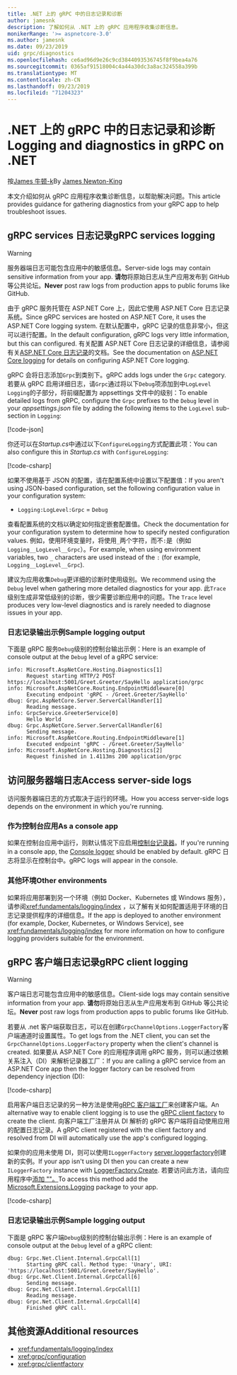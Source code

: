 ```yaml
---
title: .NET 上的 gRPC 中的日志记录和诊断
author: jamesnk
description: 了解如何从 .NET 上的 gRPC 应用程序收集诊断信息。
monikerRange: '>= aspnetcore-3.0'
ms.author: jamesnk
ms.date: 09/23/2019
uid: grpc/diagnostics
ms.openlocfilehash: ce6ad96d9e26c9cd3844093536745f8f9bea4a76
ms.sourcegitcommit: 0365af91518004c4a44a30dc3a8ac324558a399b
ms.translationtype: MT
ms.contentlocale: zh-CN
ms.lasthandoff: 09/23/2019
ms.locfileid: "71204323"
---
```

# <a name="logging-and-diagnostics-in-grpc-on-net"></a><span data-ttu-id="edc39-103">.NET 上的 gRPC 中的日志记录和诊断</span><span class="sxs-lookup"><span data-stu-id="edc39-103">Logging and diagnostics in gRPC on .NET</span></span>

<span data-ttu-id="edc39-104">按[James 牛顿-k](https://twitter.com/jamesnk)</span><span class="sxs-lookup"><span data-stu-id="edc39-104">By [James Newton-King](https://twitter.com/jamesnk)</span></span>

<span data-ttu-id="edc39-105">本文介绍如何从 gRPC 应用程序收集诊断信息，以帮助解决问题。</span><span class="sxs-lookup"><span data-stu-id="edc39-105">This article provides guidance for gathering diagnostics from your gRPC app to help troubleshoot issues.</span></span>

## <a name="grpc-services-logging"></a><span data-ttu-id="edc39-106">gRPC services 日志记录</span><span class="sxs-lookup"><span data-stu-id="edc39-106">gRPC services logging</span></span>

> [!WARNING]
> <span data-ttu-id="edc39-107">服务器端日志可能包含应用中的敏感信息。</span><span class="sxs-lookup"><span data-stu-id="edc39-107">Server-side logs may contain sensitive information from your app.</span></span> <span data-ttu-id="edc39-108">**请勿**将原始日志从生产应用发布到 GitHub 等公共论坛。</span><span class="sxs-lookup"><span data-stu-id="edc39-108">**Never** post raw logs from production apps to public forums like GitHub.</span></span>

<span data-ttu-id="edc39-109">由于 gRPC 服务托管在 ASP.NET Core 上，因此它使用 ASP.NET Core 日志记录系统。</span><span class="sxs-lookup"><span data-stu-id="edc39-109">Since gRPC services are hosted on ASP.NET Core, it uses the ASP.NET Core logging system.</span></span> <span data-ttu-id="edc39-110">在默认配置中，gRPC 记录的信息非常小，但这可以进行配置。</span><span class="sxs-lookup"><span data-stu-id="edc39-110">In the default configuration, gRPC logs very little information, but this can configured.</span></span> <span data-ttu-id="edc39-111">有关配置 ASP.NET Core 日志记录的详细信息，请参阅有关[ASP.NET Core 日志记录](xref:fundamentals/logging/index#configuration)的文档。</span><span class="sxs-lookup"><span data-stu-id="edc39-111">See the documentation on [ASP.NET Core logging](xref:fundamentals/logging/index#configuration) for details on configuring ASP.NET Core logging.</span></span>

<span data-ttu-id="edc39-112">gRPC 会将日志添加`Grpc`到类别下。</span><span class="sxs-lookup"><span data-stu-id="edc39-112">gRPC adds logs under the `Grpc` category.</span></span> <span data-ttu-id="edc39-113">若要从 gRPC 启用详细日志，请`Grpc`通过将以下`Debug`项添加到中`LogLevel` `Logging`的子部分，将前缀配置为 appsettings 文件中的级别：</span><span class="sxs-lookup"><span data-stu-id="edc39-113">To enable detailed logs from gRPC, configure the `Grpc` prefixes to the `Debug` level in your *appsettings.json* file by adding the following items to the `LogLevel` sub-section in `Logging`:</span></span>

[!code-json[](diagnostics/logging-config.json?highlight=7)]

<span data-ttu-id="edc39-114">你还可以在*Startup.cs*中通过以下`ConfigureLogging`方式配置此项：</span><span class="sxs-lookup"><span data-stu-id="edc39-114">You can also configure this in *Startup.cs* with `ConfigureLogging`:</span></span>

[!code-csharp[](diagnostics/logging-config-code.cs?highlight=5)]

<span data-ttu-id="edc39-115">如果不使用基于 JSON 的配置，请在配置系统中设置以下配置值：</span><span class="sxs-lookup"><span data-stu-id="edc39-115">If you aren't using JSON-based configuration, set the following configuration value in your configuration system:</span></span>

* `Logging:LogLevel:Grpc` = `Debug`

<span data-ttu-id="edc39-116">查看配置系统的文档以确定如何指定嵌套配置值。</span><span class="sxs-lookup"><span data-stu-id="edc39-116">Check the documentation for your configuration system to determine how to specify nested configuration values.</span></span> <span data-ttu-id="edc39-117">例如，使用环境变量时，将使用`_`两个字符，而不`:`是（例如`Logging__LogLevel__Grpc`）。</span><span class="sxs-lookup"><span data-stu-id="edc39-117">For example, when using environment variables, two `_` characters are used instead of the `:` (for example, `Logging__LogLevel__Grpc`).</span></span>

<span data-ttu-id="edc39-118">建议为应用收集`Debug`更详细的诊断时使用级别。</span><span class="sxs-lookup"><span data-stu-id="edc39-118">We recommend using the `Debug` level when gathering more detailed diagnostics for your app.</span></span> <span data-ttu-id="edc39-119">此`Trace`级别生成非常低级别的诊断，很少需要诊断应用中的问题。</span><span class="sxs-lookup"><span data-stu-id="edc39-119">The `Trace` level produces very low-level diagnostics and is rarely needed to diagnose issues in your app.</span></span>

### <a name="sample-logging-output"></a><span data-ttu-id="edc39-120">日志记录输出示例</span><span class="sxs-lookup"><span data-stu-id="edc39-120">Sample logging output</span></span>

<span data-ttu-id="edc39-121">下面是 gRPC 服务`Debug`级别的控制台输出示例：</span><span class="sxs-lookup"><span data-stu-id="edc39-121">Here is an example of console output at the `Debug` level of a gRPC service:</span></span>

```
info: Microsoft.AspNetCore.Hosting.Diagnostics[1]
      Request starting HTTP/2 POST https://localhost:5001/Greet.Greeter/SayHello application/grpc
info: Microsoft.AspNetCore.Routing.EndpointMiddleware[0]
      Executing endpoint 'gRPC - /Greet.Greeter/SayHello'
dbug: Grpc.AspNetCore.Server.ServerCallHandler[1]
      Reading message.
info: GrpcService.GreeterService[0]
      Hello World
dbug: Grpc.AspNetCore.Server.ServerCallHandler[6]
      Sending message.
info: Microsoft.AspNetCore.Routing.EndpointMiddleware[1]
      Executed endpoint 'gRPC - /Greet.Greeter/SayHello'
info: Microsoft.AspNetCore.Hosting.Diagnostics[2]
      Request finished in 1.4113ms 200 application/grpc
```

## <a name="access-server-side-logs"></a><span data-ttu-id="edc39-122">访问服务器端日志</span><span class="sxs-lookup"><span data-stu-id="edc39-122">Access server-side logs</span></span>

<span data-ttu-id="edc39-123">访问服务器端日志的方式取决于运行的环境。</span><span class="sxs-lookup"><span data-stu-id="edc39-123">How you access server-side logs depends on the environment in which you're running.</span></span>

### <a name="as-a-console-app"></a><span data-ttu-id="edc39-124">作为控制台应用</span><span class="sxs-lookup"><span data-stu-id="edc39-124">As a console app</span></span>

<span data-ttu-id="edc39-125">如果在控制台应用中运行，则默认情况下应启用[控制台记录器](xref:fundamentals/logging/index#console-provider)。</span><span class="sxs-lookup"><span data-stu-id="edc39-125">If you're running in a console app, the [Console logger](xref:fundamentals/logging/index#console-provider) should be enabled by default.</span></span> <span data-ttu-id="edc39-126">gRPC 日志将显示在控制台中。</span><span class="sxs-lookup"><span data-stu-id="edc39-126">gRPC logs will appear in the console.</span></span>

### <a name="other-environments"></a><span data-ttu-id="edc39-127">其他环境</span><span class="sxs-lookup"><span data-stu-id="edc39-127">Other environments</span></span>

<span data-ttu-id="edc39-128">如果将应用部署到另一个环境（例如 Docker、Kubernetes 或 Windows 服务），请参阅<xref:fundamentals/logging/index> ，以了解有关如何配置适用于环境的日志记录提供程序的详细信息。</span><span class="sxs-lookup"><span data-stu-id="edc39-128">If the app is deployed to another environment (for example, Docker, Kubernetes, or Windows Service), see <xref:fundamentals/logging/index> for more information on how to configure logging providers suitable for the environment.</span></span>

## <a name="grpc-client-logging"></a><span data-ttu-id="edc39-129">gRPC 客户端日志记录</span><span class="sxs-lookup"><span data-stu-id="edc39-129">gRPC client logging</span></span>

> [!WARNING]
> <span data-ttu-id="edc39-130">客户端日志可能包含应用中的敏感信息。</span><span class="sxs-lookup"><span data-stu-id="edc39-130">Client-side logs may contain sensitive information from your app.</span></span> <span data-ttu-id="edc39-131">**请勿**将原始日志从生产应用发布到 GitHub 等公共论坛。</span><span class="sxs-lookup"><span data-stu-id="edc39-131">**Never** post raw logs from production apps to public forums like GitHub.</span></span>

<span data-ttu-id="edc39-132">若要从 .net 客户端获取日志，可以在创建`GrpcChannelOptions.LoggerFactory`客户端通道时设置属性。</span><span class="sxs-lookup"><span data-stu-id="edc39-132">To get logs from the .NET client, you can set the `GrpcChannelOptions.LoggerFactory` property when the client's channel is created.</span></span> <span data-ttu-id="edc39-133">如果要从 ASP.NET Core 的应用程序调用 gRPC 服务，则可以通过依赖关系注入（DI）来解析记录器工厂：</span><span class="sxs-lookup"><span data-stu-id="edc39-133">If you are calling a gRPC service from an ASP.NET Core app then the logger factory can be resolved from dependency injection (DI):</span></span>

[!code-csharp[](diagnostics/net-client-dependency-injection.cs?highlight=7,16)]

<span data-ttu-id="edc39-134">启用客户端日志记录的另一种方法是使用[gRPC 客户端工厂](xref:grpc/clientfactory)来创建客户端。</span><span class="sxs-lookup"><span data-stu-id="edc39-134">An alternative way to enable client logging is to use the [gRPC client factory](xref:grpc/clientfactory) to create the client.</span></span> <span data-ttu-id="edc39-135">向客户端工厂注册并从 DI 解析的 gRPC 客户端将自动使用应用的配置日志记录。</span><span class="sxs-lookup"><span data-stu-id="edc39-135">A gRPC client registered with the client factory and resolved from DI will automatically use the app's configured logging.</span></span>

<span data-ttu-id="edc39-136">如果你的应用未使用 DI，则可以使用`ILoggerFactory` [server.loggerfactory](xref:Microsoft.Extensions.Logging.LoggerFactory.Create*)创建新的实例。</span><span class="sxs-lookup"><span data-stu-id="edc39-136">If your app isn't using DI then you can create a new `ILoggerFactory` instance with [LoggerFactory.Create](xref:Microsoft.Extensions.Logging.LoggerFactory.Create*).</span></span> <span data-ttu-id="edc39-137">若要访问此方法，请向应用程序中[添加 ""。](https://www.nuget.org/packages/microsoft.extensions.logging/)</span><span class="sxs-lookup"><span data-stu-id="edc39-137">To access this method add the [Microsoft.Extensions.Logging](https://www.nuget.org/packages/microsoft.extensions.logging/) package to your app.</span></span>

[!code-csharp[](diagnostics/net-client-loggerfactory-create.cs?highlight=1,8)]

### <a name="sample-logging-output"></a><span data-ttu-id="edc39-138">日志记录输出示例</span><span class="sxs-lookup"><span data-stu-id="edc39-138">Sample logging output</span></span>

<span data-ttu-id="edc39-139">下面是 gRPC 客户端`Debug`级别的控制台输出示例：</span><span class="sxs-lookup"><span data-stu-id="edc39-139">Here is an example of console output at the `Debug` level of a gRPC client:</span></span>

```
dbug: Grpc.Net.Client.Internal.GrpcCall[1]
      Starting gRPC call. Method type: 'Unary', URI: 'https://localhost:5001/Greet.Greeter/SayHello'.
dbug: Grpc.Net.Client.Internal.GrpcCall[6]
      Sending message.
dbug: Grpc.Net.Client.Internal.GrpcCall[1]
      Reading message.
dbug: Grpc.Net.Client.Internal.GrpcCall[4]
      Finished gRPC call.
```

## <a name="additional-resources"></a><span data-ttu-id="edc39-140">其他资源</span><span class="sxs-lookup"><span data-stu-id="edc39-140">Additional resources</span></span>

* <xref:fundamentals/logging/index>
* <xref:grpc/configuration>
* <xref:grpc/clientfactory>
